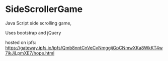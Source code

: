 # SideScrollerGame
Java Script side scrolling game,

Uses bootstrap and jQuery

hosted on ipfs: https://gateway.ipfs.io/ipfs/Qmb8nntCnVeCvNmggijGpCNmwXKa8WkKT4w7ikJiLpmXE7/hope.html
